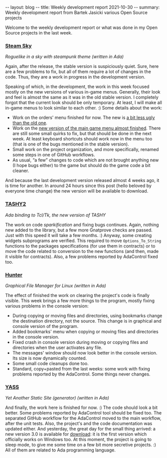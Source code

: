 -- layout: blog
-- title: Weekly development report 2021-10-30
-- summary: Weekly development report from Bartek Jasicki various Open Source projects

Welcome to the weekly development report or what was done in my Open Source
projects in the last week.

### [Steam Sky](https://www.laeran.pl/repositories/steamsky)

*Roguelike in a sky with steampunk theme (written in Ada)*

Again, after the release, the stable version is suspiciously quiet. Sure,
here are a few problems to fix, but all of them require a lot of changes in
the code. Thus, they are a work in progress in the development version.

Speaking of which, in the development, the work in this week focused mostly on
the new versions of various in-game menus. Generally, their look and feel is
almost the same as it was in the old stable version. I completely forgot that
the current look should be only temporary. At least, I will make all in-game
menus to look similar to each other. :) Some details about the work:

* Work on the orders' menu finished for now. The new is
  [a bit less ugly than the old one](https://imgur.com/QZYd3DF).
* Work on the [new version of the main game menu almost finished](https://imgur.com/CfoJ6NU).
  There are still some small quirks to fix, but that should be done in the
  next week. At least keyboard shortcuts should work now in the menu too (that
  is one of the bugs mentioned in the stable version).
* Small work on the project organization, and more specifically, renamed some
  steps in one of GitHub workflows.
* As usual, “a few” changes to code which are not brought anything new (I hope
  bugs either) to the game but should do the game code a bit cleaner.

And because the last development version released almost 4 weeks ago, it is
time for another. In around 24 hours since this post (hello beloved by
everyone time change) the new version will be available to download.

### [TASHY2](https://www.laeran.pl/repositories/tashy2)

*Ada binding to Tcl/Tk, the new version of TASHY*

The work on code *sparkification* and fixing bugs continues. Again, nothing new
added to the library, but a few more Gnatprove checks are passed. Just with
this speed it will take a few months. :) Anyway, some creating widgets
subprograms are verified. This required to move `Options_To_String` functions
to the packages specifications (for use them in contracts) or to move the code
related to conversion to the new functions (and then, made it visible for
contracts). Also, a few problems reported by AdaControl fixed too.

### [Hunter](https://www.laeran.pl/repositories/hunter)

*Graphical File Manager for Linux (written in Ada)*

The effect of finished the work on clearing the project's code is finally
visible. This week brings a few more things to the program, mostly fixing
various problems in the console version:

* During copying or moving files and directories, using bookmarks change the
  destination directory, not the source. This change is in graphical and
  console version of the program.
* Added bookmarks' menu when copying or moving files and directories in the
  console version.
* Fixed crash in console version during moving or copying files and directories
  when the user activates any file.
* The messages' window should now look better in the console version. Its size
  is now dynamically counted.
* Some small code cleanups done too.
* Standard, copy+pasted from the last weeks: some work with fixing problems
  reported by the AdaControl. Some things never changes.

### [YASS](https://www.laeran.pl/repositories/yass)

*Yet Another Static Site (generator) (written in Ada)*

And finally, the work here is finished for now. :) The code should look a bit
better. Some problems reported by AdaControl tool should be fixed too. The
separated GitHub workflow for the AdaControl moved to the main workflow, after
the unit tests. Also, the project's and the code documentation was updated
either. And yesterday, the great day for the small thing arrived: a new version
3.0 is available for [download](https://www.laeran.pl/repositories/yass/wiki?name=Download):
it is the first version which officially works on Windows too. At this moment,
the project is going to sleep mode, to give me some time on a few bit more
secretive projects. :) All of them are related to Ada programming language.
